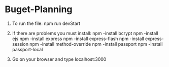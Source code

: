 # Buget-Planning

1) To run the file:
npm run devStart

2) If there are problems you must install:
npm -install bcrypt 
npm -install ejs 
npm -install express 
npm -install express-flash 
npm -install express-session 
npm -install method-override 
npm -install passport 
npm -install passport-local

3) Go on your browser and type localhost:3000

